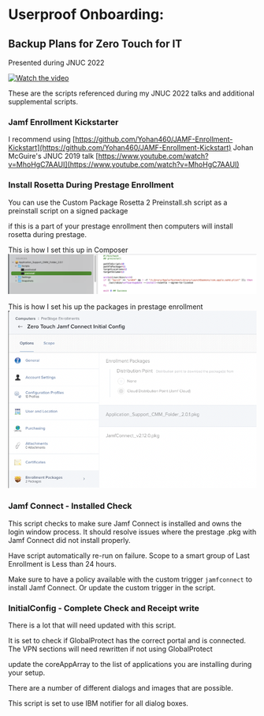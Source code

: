 # Userproof Onboarding:
## Backup Plans for Zero Touch for IT
Presented during JNUC 2022

[![Watch the video](https://img.youtube.com/vi/_kozZ7AQXPQ/maxresdefault.jpg)](https://youtu.be/_kozZ7AQXPQ)


These are the scripts referenced during my JNUC 2022 talks and additional supplemental scripts.

### Jamf Enrollment Kickstarter

I recommend using [https://github.com/Yohan460/JAMF-Enrollment-Kickstart](https://github.com/Yohan460/JAMF-Enrollment-Kickstart)
Johan McGuire's JNUC 2019 talk
[https://www.youtube.com/watch?v=MhoHgC7AAUI](https://www.youtube.com/watch?v=MhoHgC7AAUI)


### Install Rosetta During Prestage Enrollment

You can use the Custom Package Rosetta 2 Preinstall.sh script as a preinstall script on a signed package

if this is a part of your prestage enrollment then computers will install rosetta during prestage.

This is how I set this up in Composer
![ComposerPreinstall](https://github.com/theadamcraig/jnuc2022/blob/main/Screenshots/ReferenceFile_Rosetta_Preinstall.png)

This is how I set his up the packages in prestage enrollment
![PrestageEnrollment](https://github.com/theadamcraig/jnuc2022/blob/main/Screenshots/Prestage_Enrollment_Packages.png)

### Jamf Connect - Installed Check

This script checks to make sure Jamf Connect is installed and owns the login window process. It should resolve issues where the prestage .pkg with Jamf Connect did not install properly.

Have script automatically re-run on failure. Scope to a smart group of Last Enrollment is Less than 24 hours.

Make sure to have a policy available with the custom trigger `jamfconnect` to install Jamf Connect. Or update the custom trigger in the script.

### InitialConfig - Complete Check and Receipt write

There is a lot that will need updated with this script.

It is set to check if GlobalProtect has the correct portal and is connected. The VPN sections will need rewritten if not using GlobalProtect

update the coreAppArray to the list of applications you are installing during your setup.

There are a number of different dialogs and images that are possible.

This script is set to use IBM notifier for all dialog boxes.

